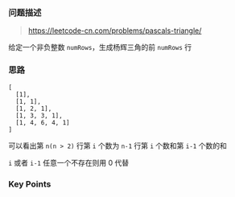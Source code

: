 ### 问题描述

> https://leetcode-cn.com/problems/pascals-triangle/

给定一个非负整数 `numRows`，生成杨辉三角的前 `numRows` 行

### 思路

```
[
  [1],
  [1, 1],
  [1, 2, 1],
  [1, 3, 3, 1],
  [1, 4, 6, 4, 1]
]
```

可以看出第 `n(n > 2)` 行第 `i` 个数为 `n-1` 行第 `i` 个数和第 `i-1` 个数的和

`i` 或者 `i-1` 任意一个不存在则用 0 代替

### Key Points